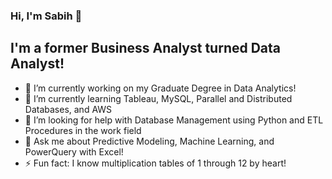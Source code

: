### Hi, I'm Sabih 👋

## I'm a former Business Analyst turned Data Analyst! 

- 🔭 I’m currently working on my Graduate Degree in Data Analytics!
- 🌱 I’m currently learning Tableau, MySQL, Parallel and Distributed Databases, and AWS
- 🤔 I’m looking for help with Database Management using Python and ETL Procedures in the work field
- 💬 Ask me about Predictive Modeling, Machine Learning, and PowerQuery with Excel!
- ⚡ Fun fact: I know multiplication tables of 1 through 12 by heart!
